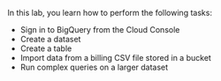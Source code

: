 In this lab, you learn how to perform the following tasks:

- Sign in to BigQuery from the Cloud Console
- Create a dataset
- Create a table
- Import data from a billing CSV file stored in a bucket
- Run complex queries on a larger dataset

